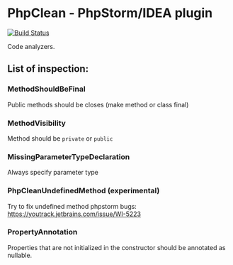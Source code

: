 # PhpClean - PhpStorm/IDEA plugin  

[![Build Status](https://travis-ci.com/funivan/PhpClean.svg?branch=master)](https://travis-ci.com/funivan/PhpClean)

Code analyzers.
## List of inspection:

### MethodShouldBeFinal
Public methods should be closes (make method or class final)

### MethodVisibility 
Method should be `private` or `public`

### MissingParameterTypeDeclaration 
Always specify parameter type

### PhpCleanUndefinedMethod (experimental)
Try to fix undefined method phpstorm bugs: https://youtrack.jetbrains.com/issue/WI-5223

### PropertyAnnotation
Properties that are not initialized in the constructor should be annotated as nullable.
